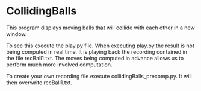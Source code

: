 # CollidingBalls
This program displays moving balls that will collide with each other in a new window.

To see this execute the play.py file.
When executing play.py the result is not being computed in real time. 
It is playing back the recording contained in the file recBall1.txt. 
The moves being computed in advance allows us to perform much more involved computation.

To create your own recording file execute collidingBalls_precomp.py. It will then overwrite recBall1.txt.
